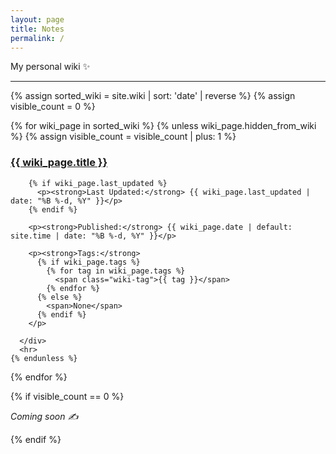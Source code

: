 ```yaml
---
layout: page
title: Notes
permalink: /
---
```


My personal wiki ✨

<div class="wiki-list">
  <hr>
  {% assign sorted_wiki = site.wiki | sort: 'date' | reverse %}
  {% assign visible_count = 0 %}

  {% for wiki_page in sorted_wiki %}
    {% unless wiki_page.hidden_from_wiki %}
      {% assign visible_count = visible_count | plus: 1 %}
      <div class="wiki-entry">
        <h3>
          <a class="post-link" href="{{ wiki_page.url | relative_url }}">{{ wiki_page.title }}</a>
        </h3>

        {% if wiki_page.last_updated %}
          <p><strong>Last Updated:</strong> {{ wiki_page.last_updated | date: "%B %-d, %Y" }}</p>
        {% endif %}

        <p><strong>Published:</strong> {{ wiki_page.date | default: site.time | date: "%B %-d, %Y" }}</p>
      
        <p><strong>Tags:</strong> 
          {% if wiki_page.tags %}
            {% for tag in wiki_page.tags %}
              <span class="wiki-tag">{{ tag }}</span>
            {% endfor %}
          {% else %}
            <span>None</span>
          {% endif %}
        </p>
        
      </div>
      <hr>
    {% endunless %}
  {% endfor %}

  {% if visible_count == 0 %}
    <p><em>Coming soon ✍️</em></p>
  {% endif %}
</div>

